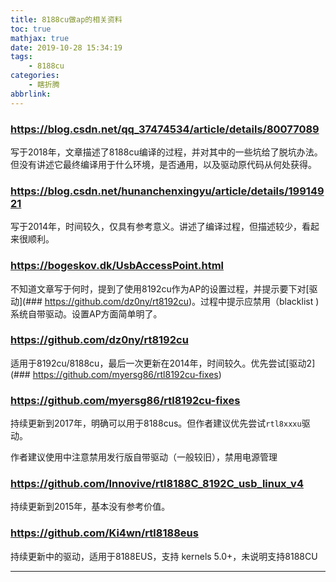 ```yaml
---
title: 8188cu做ap的相关资料
toc: true
mathjax: true
date: 2019-10-28 15:34:19
tags:
	- 8188cu
categories:
	- 瞎折腾
abbrlink:
---
```



### https://blog.csdn.net/qq_37474534/article/details/80077089

写于2018年，文章描述了8188cu编译的过程，并对其中的一些坑给了脱坑办法。但没有讲述它最终编译用于什么环境，是否通用，以及驱动原代码从何处获得。

### https://blog.csdn.net/hunanchenxingyu/article/details/19914921

写于2014年，时间较久，仅具有参考意义。讲述了编译过程，但描述较少，看起来很顺利。

### https://bogeskov.dk/UsbAccessPoint.html

不知道文章写于何时，提到了使用8192cu作为AP的设置过程，并提示要下对[驱动](### https://github.com/dz0ny/rt8192cu)。过程中提示应禁用（blacklist )系统自带驱动。设置AP方面简单明了。



### https://github.com/dz0ny/rt8192cu

适用于8192cu/8188cu，最后一次更新在2014年，时间较久。优先尝试[驱动2](### https://github.com/myersg86/rtl8192cu-fixes)

### https://github.com/myersg86/rtl8192cu-fixes

持续更新到2017年，明确可以用于8188cus。但作者建议优先尝试`rtl8xxxu`驱动。

作者建议使用中注意禁用发行版自带驱动（一般较旧），禁用电源管理

### https://github.com/Innovive/rtl8188C_8192C_usb_linux_v4

持续更新到2015年，基本没有参考价值。

### https://github.com/Ki4wn/rtl8188eus

持续更新中的驱动，适用于8188EUS，支持 kernels 5.0+，未说明支持8188CU

---

